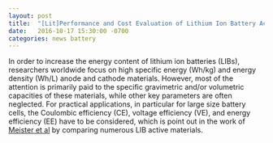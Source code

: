 ```yaml
---
layout: post
title:  "[Lit]Performance and Cost Evaluation of Lithium Ion Battery Active Materials"
date:   2016-10-17 15:30:00 -0700
categories: news battery 
---
```


In order to increase the energy content of lithium ion
batteries (LIBs), researchers worldwide focus on high specific energy
(Wh/kg) and energy density (Wh/L) anode and cathode materials.
However, most of the attention is primarily paid to the specific
gravimetric and/or volumetric capacities of these materials, while other
key parameters are often neglected. For practical applications, in
particular for large size battery cells, the Coulombic efficiency (CE),
voltage efficiency (VE), and energy efficiency (EE) have to be
considered, which is point out in the work of 
[Meister et al](http://pubs.acs.org/doi/abs/10.1021/acs.chemmater.6b02895) 
by comparing numerous LIB active materials.

